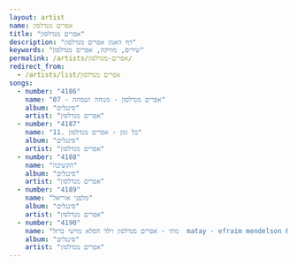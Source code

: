 ```yaml
---
layout: artist
name: אפרים מנדלסון
title: "אפרים מנדלסון"
description: "דף האמן אפרים מנדלסון"
keywords: "שירים, מוזיקה, אפרים מנדלסון"
permalink: /artists/אפרים-מנדלסון/
redirect_from:
  - /artists/list/אפרים מנדלסון
songs:
  - number: "4186"
    name: "07 - אפרים מנדלסון - מנוחה ושמחה"
    album: "סינגלים"
    artist: "אפרים מנדלסון"
  - number: "4187"
    name: "11. כל זמן - אפרים מנדלסון"
    album: "סינגלים"
    artist: "אפרים מנדלסון"
  - number: "4188"
    name: "הקשיבה"
    album: "סינגלים"
    artist: "אפרים מנדלסון"
  - number: "4189"
    name: "מלפני אוריאל"
    album: "סינגלים"
    artist: "אפרים מנדלסון"
  - number: "4190"
    name: "מתי - אפרים מנדלסון וילד הפלא מוישי ברזל  matay - efraim mendelson & moyshi barzel"
    album: "סינגלים"
    artist: "אפרים מנדלסון"
---
```

